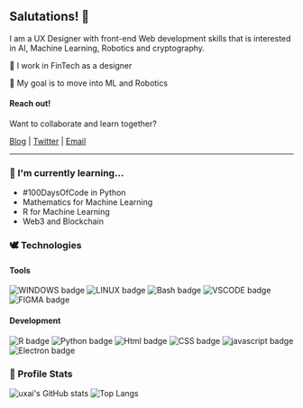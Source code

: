 ## Salutations! 👋
I am a UX Designer with front-end Web development skills that is interested in AI, Machine Learning, Robotics and cryptography.

💼 I work in FinTech as a designer

🌟 My goal is to move into ML and Robotics

#### Reach out!
Want to collaborate and learn together?

[Blog](https://uxai.net) | [Twitter](https://twitter.com/uxai_net) | [Email](mailto:sudo@uxai.net)

-----------

### 🌱 I'm currently learning...
* #100DaysOfCode in Python
* Mathematics for Machine Learning
* R for Machine Learning
* Web3 and Blockchain

### 🕊 Technologies

#### Tools
![WINDOWS badge](https://img.shields.io/badge/OS-WINDOWS-028090?style=flat&logo=WINDOWS&labelColor=00001F&logoColor=FFFFFF) ![LINUX badge](https://img.shields.io/badge/OS-LINUX-028090?style=flat&logo=LINUX&labelColor=00001F&logoColor=FFFFFF) ![Bash badge](https://img.shields.io/badge/SHELL-BASH-028090?style=flat&logo=terminal&labelColor=00001F&logoColor=FFFFFF) ![VSCODE badge](https://img.shields.io/badge/EDITOR-VSCODE-028090?style=flat&logo=VS&labelColor=00001F&logoColor=FFFFFF) ![FIGMA badge](https://img.shields.io/badge/UI-FIGMA-028090?style=flat&logo=figma&labelColor=00001F&logoColor=FFFFFF)

#### Development
![R badge](https://img.shields.io/badge/CODE-R-028090?style=flat&logo=R&labelColor=00001F&logoColor=FFFFFF) ![Python badge](https://img.shields.io/badge/CODE-PYTHON-028090?style=flat&logo=Python&labelColor=00001F&logoColor=FFFFFF) ![Html badge](https://img.shields.io/badge/WEB-HTML5-028090?style=flat&logo=HTML5&labelColor=00001F&logoColor=FFFFFF) ![CSS badge](https://img.shields.io/badge/WEB-CSS3-028090?style=flat&logo=CSS3&labelColor=00001F&logoColor=FFFFFF) ![javascript badge](https://img.shields.io/badge/WEB-JAVASCRIPT-028090?style=flat&logo=javascript&labelColor=00001F&logoColor=FFFFFF) ![Electron badge](https://img.shields.io/badge/CODE-ELECTRON-028090?style=flat&logo=ELECTRON&labelColor=00001F&logoColor=FFFFFF) 

### 🔰 Profile Stats
![uxai's GitHub stats](https://github-readme-stats.vercel.app/api?username=uxai&theme=vue-dark&show_icons=true)
![Top Langs](https://github-readme-stats.vercel.app/api/top-langs/?username=uxai&layout=compact&theme=vue-dark)
